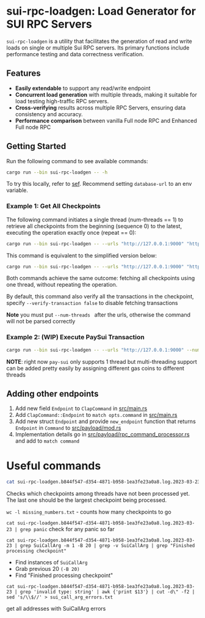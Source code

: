 # sui-rpc-loadgen: Load Generator for SUI RPC Servers

`sui-rpc-loadgen`  is a utility that facilitates the generation of read and write loads on single or multiple Sui RPC servers. Its primary functions include performance testing and data correctness verification.

## Features
- **Easily extendable** to support any read/write endpoint
- **Concurrent load generation** with multiple threads,  making it suitable for load testing high-traffic RPC servers.
- **Cross-verifying** results across multiple RPC Servers, ensuring data consistency and accuracy.
- **Performance comparison** between vanilla Full node RPC and Enhanced Full node RPC

## Getting Started

Run the following command to see available commands:

```bash
cargo run --bin sui-rpc-loadgen -- -h
```

To try this locally, refer to [sef](../sui-test-validator/README.md). Recommend setting `database-url` to an env variable.

### Example 1: Get All Checkpoints

The following command initiates a single thread (num-threads == 1) to retrieve all checkpoints from the beginning (sequence 0) to the latest, executing the operation exactly once (repeat == 0):
```bash
cargo run --bin sui-rpc-loadgen -- --urls "http://127.0.0.1:9000" "http://127.0.0.1:9124" --num-threads 1 get-checkpoints --start 0 --repeat 0 --interval_in_ms 0 --verify-transaction true
```
This command is equivalent to the simplified version below:
```bash
cargo run --bin sui-rpc-loadgen -- --urls "http://127.0.0.1:9000" "http://127.0.0.1:9124" --num-threads 1 get-checkpoints
```
Both commands achieve the same outcome: fetching all checkpoints using one thread, without repeating the operation.

By default, this command also verify all the transactions in the checkpoint, specify `--verify-transaction false` to disable fetching transactions

**Note** you must put `--num-threads ` after the urls, otherwise the command will not be parsed correctly

### Example 2: (WIP) Execute PaySui Transaction

```bash
cargo run --bin sui-rpc-loadgen -- --urls "http://127.0.0.1:9000" --num-threads 1 pay-sui --repeat 100
```
**NOTE**: right now `pay-sui` only supports 1 thread but multi-threading support can be added pretty easily by assigning different gas coins to different threads

## Adding other endpoints

1. Add new field `Endpoint` to `ClapCommand` in [src/main.rs](src/main.rs)
2. Add `ClapCommand::Endpoint` to `match opts.command` in [src/main.rs](src/main.rs)
3. Add new struct `Endpoint`  and provide `new_endpoint` function that returns `Endpoint` in `Command` to [src/payload/mod.rs](src/payload/mod.rs)
4. Implementation details go in [src/payload/rpc_command_processor.rs](src/payload/rpc_command_processor.rs) and add to `match command`


# Useful commands
```bash
cat sui-rpc-loadgen.b844f547-d354-4871-b958-1ea3fe23a0a8.log.2023-03-23 | awk '/Finished processing/{print $7}' | sort -n | uniq | awk 'BEGIN{last=0}{for(i=last+1;i<$1;i++) print i; last=$1} END{print last}' | tee missing_numbers.txt && wc -l missing_numbers.txt
```
Checks which checkpoints among threads have not been processed yet. The last one should be the largest checkpoint being processed.

`wc -l missing_numbers.txt` - counts how many checkpoints to go

`cat sui-rpc-loadgen.b844f547-d354-4871-b958-1ea3fe23a0a8.log.2023-03-23 | grep panic` check for any panic so far

`cat sui-rpc-loadgen.b844f547-d354-4871-b958-1ea3fe23a0a8.log.2023-03-23 | grep SuiCallArg -m 1 -B 20 | grep -v SuiCallArg | grep "Finished processing checkpoint"`
- Find instances of `SuiCallArg`
- Grab previous 20 `(-B 20)`
- Find "Finished processing checkpoint"


```
cat sui-rpc-loadgen.b844f547-d354-4871-b958-1ea3fe23a0a8.log.2023-03-23 | grep 'invalid type: string' | awk {'print $13'} | cut -d\" -f2 | sed 's/\\$//' > sui_call_arg_errors.txt
```
get all addresses with SuiCallArg errors
